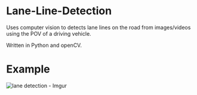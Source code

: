 # Lane-Line-Detection
Uses computer vision to detects lane lines on the road from images/videos using the POV of a driving vehicle.

Written in Python and openCV.

# Example
![lane detection - Imgur](https://user-images.githubusercontent.com/36579394/220355585-783b0af2-a2eb-4a4e-abd7-bc0e58942f9a.gif)
